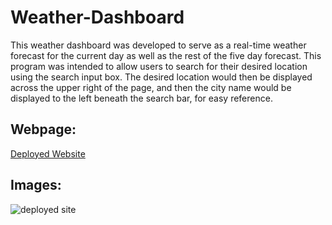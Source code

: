 # Weather-Dashboard

This weather dashboard was developed to serve as a real-time weather forecast for the current day as well as the rest of the five day forecast. This program was intended to allow users to search for their desired location using the search input box. The desired location would then be displayed across the upper right of the page, and then the city name would be displayed to the left beneath the search bar, for easy reference. 

## Webpage:
[Deployed Website](https://averyjbrown2.github.io/Weather-Dashboard//)


## Images:

![deployed site](./Assets/Image1.png)
